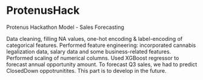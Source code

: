 # ProtenusHack
Protenus Hackathon Model - Sales Forecasting

Data cleaning, filling NA values, one-hot encoding & label-encoding of categorical features. Performed feature engineering: incorporated cannabis legalization data, salary data and some business-related features. Performed scaling of numerical columns. Used XGBoost regressor to forecast annual opportunity amount. To forecast Q3 sales, we had to predict ClosedDown oppotrunitites. This part is to develop in the future.
